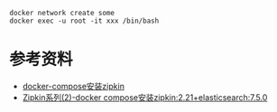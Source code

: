 

```
docker network create some
docker exec -u root -it xxx /bin/bash
```


# 参考资料
- [docker-compose安装zipkin](https://www.apgblogs.com/docker-compose-zipkin/)
- [Zipkin系列(2)-docker compose安装zipkin:2.21+elasticsearch:7.5.0](https://blog.csdn.net/qq_43437874/article/details/108659619)